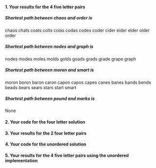 #### 1. Your results for the 4 five letter pairs
##### Shortest path between chaos and order is
chaos
chats
coats
colts
colas
codas
codes
coder
cider
eider
elder
older
order
##### Shortest path between nodes and graph is
nodes
modes
moles
molds
golds
goads
grads
grade
grape
graph
##### Shortest path between moron and smart is
moron
boron
baron
caron
capon
capos
capes
canes
banes
bands
bends
beads
bears
sears
stars
start
smart
##### Shortest path between pound and marks is
None

#### 2. Your code for the four letter solution

#### 3. Your results for the 2 four letter pairs

#### 4. Your code for the unordered solution

#### 5. Your results for the 4 five letter pairs using the unordered implementation

